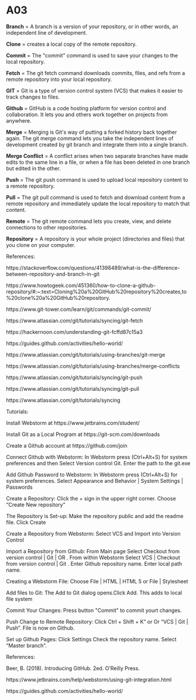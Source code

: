 # A03

<p><b>Branch</b> = A branch is a version of your repository, or in other words, an independent line of development.</p>
<p><b>Clone</b> = creates a local copy of the remote repository.</p>
<p><b>Commit</b> = The "commit" command is used to save your changes to the local repository.</p>
<p><b>Fetch</b> = The git fetch command downloads commits, files, and refs from a remote repository into your local repository.</p>
<p><b>GIT</b> = Git is a type of version control system (VCS) that makes it easier to track changes to files.</p>
<p><b>Github</b> = GitHub is a code hosting platform for version control and collaboration. It lets you and others work together on projects from anywhere. </p>
<p><b>Merge</b> = Merging is Git's way of putting a forked history back together again. The git merge command lets you take the independent lines of development created by git branch and integrate them into a single branch.</p>
<p><b>Merge Conflict</b> = A conflict arises when two separate branches have made edits to the same line in a file, or when a file has been deleted in one branch but edited in the other.</p>
<p><b>Push</b> = The git push command is used to upload local repository content to a remote repository. </p>
<p><b>Pull</b> = The git pull command is used to fetch and download content from a remote repository and immediately update the local repository to match that content. </p>
<p><b>Remote</b> = The git remote command lets you create, view, and delete connections to other repositories.</p>
<p><b>Repository</b> = A repository is your whole project (directories and files) that you clone on your computer.</p>
  
 <p>References:</p>
 
<p>https://stackoverflow.com/questions/41398489/what-is-the-difference-between-repository-and-branch-in-git</p>
<p>https://www.howtogeek.com/451360/how-to-clone-a-github-repository/#:~:text=Cloning%20a%20GitHub%20repository%20creates,to%20clone%20a%20GitHub%20repository.</p>
<p>https://www.git-tower.com/learn/git/commands/git-commit/</p>
<p>https://www.atlassian.com/git/tutorials/syncing/git-fetch</p>
<p>https://hackernoon.com/understanding-git-fcffd87c15a3</p>
<p>https://guides.github.com/activities/hello-world/</p>
<p>https://www.atlassian.com/git/tutorials/using-branches/git-merge</p>
<p>https://www.atlassian.com/git/tutorials/using-branches/merge-conflicts</p>
<p>https://www.atlassian.com/git/tutorials/syncing/git-push</p>
<p>https://www.atlassian.com/git/tutorials/syncing/git-pull</p>
<p>https://www.atlassian.com/git/tutorials/syncing</p>

<p>Tutorials:</p> 

<p>Install Webstorm at https://www.jetbrains.com/student/</p>
<p>Install Git as a Local Program at https://git-scm.com/downloads</p> 
<p>Create a Github account at https://github.com/join</p> 
<p>Connect Github with Webstorm: In Webstorm press (Ctrl+Alt+S) for system preferences and then Select Version control Git. Enter the path to the git.exe</p> 
<p>Add Github Password to Webstorm: In Webstorm press (Ctrl+Alt+S) for system preferences. Select Appearance and Behavior | System Settings | Passwords</p> 
<p>Create a Repository: Click the + sign in the upper right corner. Choose “Create New repository”</p> 
<p>The Repository is Set-up: Make the repository public and add the readme file. Click Create </p> 
<p>Create a Repository from Webstorm: Select VCS and Import into Version Control</p> 
<p>Import a Repository from Github: From Main page Select Checkout from version control | Git | OR . From within Webstorm Select VCS | Checkout from version control | Git . Enter Github repository name. Enter local path name.</p> 
<p>Creating a Webstorm File: Choose File | HTML | HTML 5 or File | Stylesheet</p> 
<p>Add files to Git: The Add to Git dialog opens.Click Add. This adds to local file system</p> 
<p>Commit Your Changes: Press button "Commit" to commit yourt changes.</p> 
<p>Push Change to Remote Repository: Click Ctrl + Shift + K” or Or “VCS | Git | Push”. File is now on Github.</p> 
<p>Set up Github Pages: Click Settings Check the repository name. Select “Master branch”.</p> 

<p>References:</p>

<p>Beer, B. (2018). Introducing GitHub. 2ed. O’Reilly Press.</p> 
<p>https://www.jetbrains.com/help/webstorm/using-git-integration.html</p> 
<p>https://guides.github.com/activities/hello-world/</p> 
 
 
 

